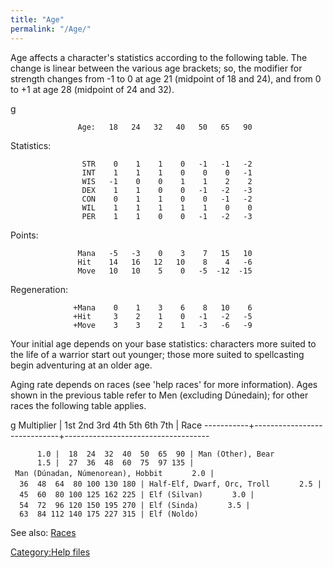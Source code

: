 ```yaml
---
title: "Age"
permalink: "/Age/"
---
```


Age affects a character's statistics according to the following table.
The change is linear between the various age brackets; so, the modifier
for strength changes from -1 to 0 at age 21 (midpoint of 18 and 24), and
from 0 to +1 at age 28 (midpoint of 24 and 32).

<nowiki>g

`               Age:   18   24   32   40   50   65   90`

Statistics:

`                STR    0    1    1    0   -1   -1   -2`
`                INT    1    1    1    0    0    0   -1`
`                WIS   -1    0    0    1    1    2    2`
`                DEX    1    1    0    0   -1   -2   -3`
`                CON    0    1    1    0    0   -1   -2`
`                WIL    1    1    1    1    1    0    0`
`                PER    1    1    0    0   -1   -2   -3`

Points:

`               Mana   -5   -3    0    3    7   15   10`
`               Hit    14   16   12   10    8    4   -6`
`               Move   10   10    5    0   -5  -12  -15`

Regeneration:

`              +Mana    0    1    3    6    8   10    6`
`              +Hit     3    2    1    0   -1   -2   -5`
`              +Move    3    3    2    1   -3   -6   -9`

</pre>

Your initial age depends on your base statistics: characters more suited
to the life of a warrior start out younger; those more suited to
spellcasting begin adventuring at an older age.

Aging rate depends on races (see 'help races' for more information).
Ages shown in the previous table refer to Men (excluding Dúnedain); for
other races the following table applies.

<nowiki>g Multiplier \| 1st 2nd 3rd 4th 5th 6th 7th \| Race
-----------+-----------------------------+------------------------------------

`      1.0 |  18  24  32  40  50  65  90 | Man (Other), Bear`
`      1.5 |  27  36  48  60  75  97 135 | Man (Dúnadan, Númenorean), Hobbit`
`      2.0 |  36  48  64  80 100 130 180 | Half-Elf, Dwarf, Orc, Troll`
`      2.5 |  45  60  80 100 125 162 225 | Elf (Silvan)`
`      3.0 |  54  72  96 120 150 195 270 | Elf (Sinda)`
`      3.5 |  63  84 112 140 175 227 315 | Elf (Noldo)`

</pre>

See also: [Races](Race "wikilink")

[Category:Help files](Category:Help_files "wikilink")